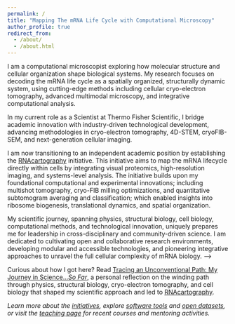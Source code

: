 ```yaml
---
permalink: /
title: "Mapping The mRNA Life Cycle with Computational Microscopy"
author_profile: true
redirect_from: 
  - /about/
  - /about.html
---
```


I am a computational microscopist exploring how molecular structure and cellular organization shape biological systems. My research focuses on decoding the mRNA life cycle as a spatially organized, structurally dynamic system, using cutting-edge methods including cellular cryo-electron tomography, advanced multimodal microscopy, and integrative computational analysis.

In my current role as a Scientist at Thermo Fisher Scientific, I bridge academic innovation with industry-driven technological development, advancing methodologies in cryo-electron tomography, 4D-STEM, cryoFIB-SEM, and next-generation cellular imaging.

I am now transitioning to an independent academic position by establishing the [RNAcartography](/initiatives/1-RNAcartography) initiative. This initiative aims to map the mRNA lifecycle directly within cells by integrating visual proteomics, high-resolution imaging, and systems-level analysis. The initiative builds upon my foundational computational and experimental innovations; including multishot tomography, cryo-FIB milling optimizations, and quantitative subtomogram averaging and classification; which enabled insights into ribosome biogenesis, translational dynamics, and spatial organization.

<!-->
My scientific journey, spanning physics, structural biology, cell biology, computational methods, and technological innovation, uniquely prepares me for leadership in cross-disciplinary and community-driven science. I am dedicated to cultivating open and collaborative research environments, developing modular and accessible technologies, and pioneering integrative approaches to unravel the full cellular complexity of mRNA biology.
-->

Curious about how I got here? Read [Tracing an Unconventional Path: My Journey in Science..._So Far_](/posts/2025/06/blog-post-biosketch/), a personal reflection on the winding path through physics, structural biology, cryo-electron tomography, and cell biology that shaped my scientific approach and led to [RNAcartography](/initiatives/1-RNAcartography).

<em>
Learn more about the <a href="/initiatives/">initiatives</a>, explore <a href="/tools/">software tools</a> and <a href="/datasets/">open datasets</a>, or visit the <a href="/teaching/">teaching page</a> for recent courses and mentoring activities.


